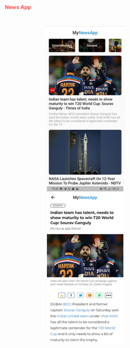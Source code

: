 
<h3 style= "color:#ff4f4f">News App</h3>

<p align="center" style="margin:50px">
  <img src="assets/img1.jpg" width="250">
  <img src="assets/img2.jpg" width="240">
</p>
